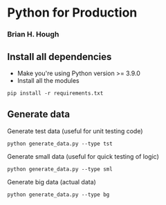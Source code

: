 # Python for Production
### Brian H. Hough

## Install all dependencies

- Make you're using Python version >= 3.9.0
- Install all the modules

```
pip install -r requirements.txt
```

## Generate data

Generate test data (useful for unit testing code)

```
python generate_data.py --type tst
```

Generate small data (useful for quick testing of logic)

```
python generate_data.py --type sml
```

Generate big data (actual data)

```
python generate_data.py --type bg
```
